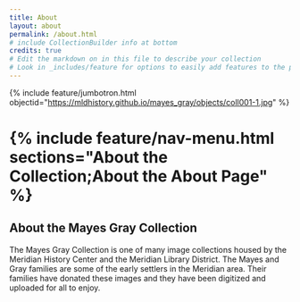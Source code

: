```yaml
---
title: About
layout: about
permalink: /about.html
# include CollectionBuilder info at bottom
credits: true
# Edit the markdown on in this file to describe your collection
# Look in _includes/feature for options to easily add features to the page
---
```


{% include feature/jumbotron.html objectid="https://mldhistory.github.io/mayes_gray/objects/coll001-1.jpg" %}

# {% include feature/nav-menu.html sections="About the Collection;About the About Page" %}

## About the Mayes Gray Collection

The Mayes Gray Collection is one of many image collections housed by the Meridian History Center and the Meridian Library District. The Mayes and Gray families are some of the early settlers in the Meridian area. Their families have donated these images and they have been digitized and uploaded for all to enjoy.
